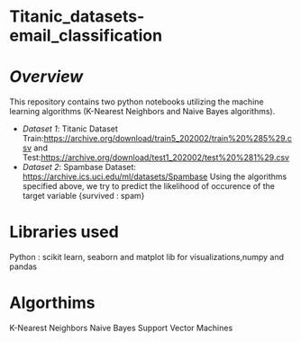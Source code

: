 # Titanic_datasets-email_classification

# *Overview*
This repository contains two python notebooks utilizing the machine learning algorithms (K-Nearest Neighbors and Naive Bayes algorithms).
* *Dataset 1*: Titanic Dataset Train:https://archive.org/download/train5_202002/train%20%285%29.csv and Test:https://archive.org/download/test1_202002/test%20%281%29.csv
* *Dataset 2*: Spambase Dataset: https://archive.ics.uci.edu/ml/datasets/Spambase
Using the algorithms specified above, we try to predict the likelihood of occurence of the target variable {survived : spam}

# Libraries used
Python : scikit learn, seaborn and matplot lib for visualizations,numpy and pandas

# Algorthims
K-Nearest Neighbors
Naive Bayes
Support Vector Machines

